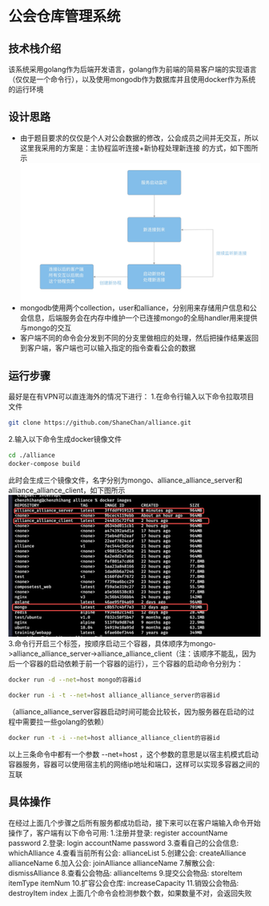 # 公会仓库管理系统
## 技术栈介绍
 该系统采用golang作为后端开发语言，golang作为前端的简易客户端的实现语言（仅仅是一个命令行），以及使用mongodb作为数据库并且使用docker作为系统的运行环境
## 设计思路
- 由于题目要求的仅仅是个人对公会数据的修改，公会成员之间并无交互，所以这里我采用的方案是：主协程监听连接+新协程处理新连接 的方式，如下图所示
![图片](/images/20220626-151157.jpg)
- mongodb使用两个collection，user和alliance，分别用来存储用户信息和公会信息，后端服务会在内存中维护一个已连接mongo的全局handler用来提供与mongo的交互
- 客户端不同的命令会分发到不同的分支里做相应的处理，然后把操作结果返回到客户端，客户端也可以输入指定的指令查看公会的数据
## 运行步骤
最好是在有VPN可以直连海外的情况下进行：
1.在命令行输入以下命令拉取项目文件
```bash
git clone https://github.com/ShaneChan/alliance.git
```
2.输入以下命令生成docker镜像文件
```bash
cd ./alliance
docker-compose build
```
此时会生成三个镜像文件，名字分别为mongo、alliance_alliance_server和alliance_alliance_client，如下图所示
![图片](/images/20220626-154836.jpg)
3.命令行开启三个标签，按顺序启动三个容器，具体顺序为mongo->alliance_alliance_server->alliance_alliance_client（注：该顺序不能乱，因为后一个容器的启动依赖于前一个容器的运行），三个容器的启动命令分别为：
```bash
docker run -d --net=host mongo的容器id
```
```bash
docker run -i -t --net=host alliance_alliance_server的容器id
```
（alliance_alliance_server容器启动时间可能会比较长，因为服务器在启动的过程中需要拉一些golang的依赖）
```bash
docker run -t -i --net=host alliance_alliance_client的容器id
```
以上三条命令中都有一个参数 --net=host ，这个参数的意思是以宿主机模式启动容器服务，容器可以使用宿主机的网络ip地址和端口，这样可以实现多容器之间的互联
## 具体操作
在经过上面几个步骤之后所有服务都成功启动，接下来可以在客户端输入命令开始操作了，客户端有以下命令可用:
1.注册并登录: register accountName password
2.登录: login accountName password
3.查看自己的公会信息: whichAlliance
4.查看当前所有公会: allianceList
5.创建公会: createAlliance allianceName
6.加入公会: joinAlliance allianceName
7.解散公会: dismissAlliance
8.查看公会物品: allianceItems
9.提交公会物品: storeItem itemType itemNum
10.扩容公会仓库: increaseCapacity
11.销毁公会物品: destroyItem index
上面几个命令会检测参数个数，如果数量不对，会返回失败